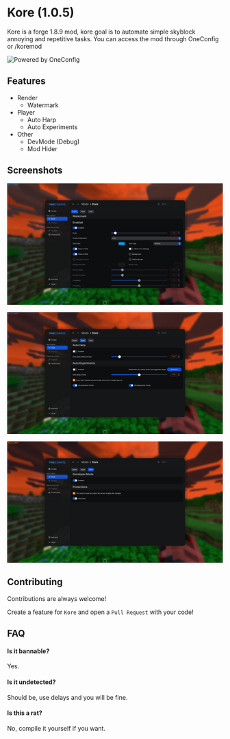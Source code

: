 # Kore (1.0.5)

Kore is a forge 1.8.9 mod, kore goal is to automate simple skyblock annoying and repetitive tasks. You can access the mod through OneConfig or /koremod

![Powered by OneConfig](https://polyfrost.org/img/cozy_vector.svg)
## Features

- Render 
  - Watermark
- Player
  - Auto Harp
  - Auto Experiments
- Other
  - DevMode (Debug)
  - Mod Hider


## Screenshots

![App Screenshot](screenshots/render.png)

![App Screenshot](screenshots/player.png)

![App Screenshot](screenshots/other.png)

## Contributing

Contributions are always welcome!

Create a feature for `Kore` and open a `Pull Request` with your code!


## FAQ

#### Is it bannable?

Yes.

#### Is it undetected?

Should be, use delays and you will be fine.

#### Is this a rat?

No, compile it yourself if you want.

